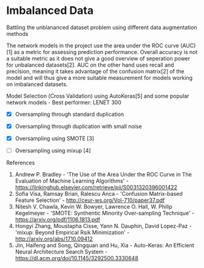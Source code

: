 # Imbalanced Data
Battling the unblananced dataset problem using different data augmentation methods

The network models in the project use the area under the ROC curve (AUC)[1] as a metric for assessing prediction performance. Overall accuracy is not a suitable metric as it does not give a good overview of seperation power for unbalanced datasets[2]. AUC on the other hand uses recall and precision, meaning it takes advantage of the confusion matrix[2] of the model and will thus give a more suitable measurement for models working on imbalanced datasets.

Model Selection (Cross Validation) using AutoKeras[5] and some popular network models - Best performer: LENET 300
- [X] Oversampling through standard duplication
- [X] Oversampling through duplication with small noise
- [X] Oversampling using SMOTE [3]
- [ ] Oversampling using mixup [4]



References
1. Andrew P. Bradley - 'The Use of the Area Under the ROC Curve in The Evaluation of Machine Learning Algorithms' - https://linkinghub.elsevier.com/retrieve/pii/S0031320396001422
2. Sofia Visa, Ramsay Brian, Ralescu Anca - 'Confusion Matrix-based Feature Selection' - http://ceur-ws.org/Vol-710/paper37.pdf
3. Nitesh V. Chawla, Kevin W. Bowyer, Lawrence O. Hall, W. Philip Kegelmeyer - 'SMOTE: Synthentic Minority Over-sampling Technique' - https://arxiv.org/pdf/1106.1813.pdf
4. Hongyi Zhang, Moustapha Cisse, Yann N. Dauphin, David Lopez-Paz - 'mixup: Beyond Empirical Rsik Minimization' - http://arxiv.org/abs/1710.09412
5. Jin, Haifeng and Song, Qingquan and Hu, Xia - Auto-Keras: An Efficient Neural Architecture Search System - https://dl.acm.org/doi/10.1145/3292500.3330648
